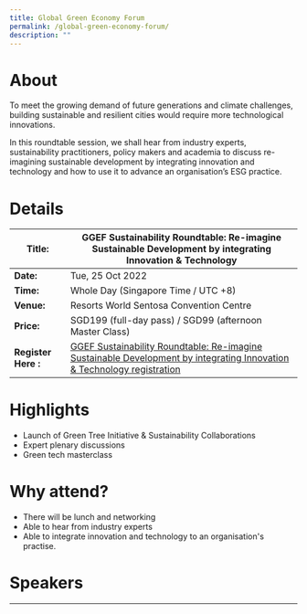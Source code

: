 ```yaml
---
title: Global Green Economy Forum
permalink: /global-green-economy-forum/
description: ""
---
```

# About
To meet the growing demand of future generations and climate challenges, building sustainable and resilient cities would require more technological innovations. 

In this roundtable session, we shall hear from industry experts, sustainability practitioners, policy makers and academia to discuss re-imagining sustainable development by integrating innovation and technology and how to use it to advance an organisation’s ESG practice.

# Details

| **Title:** | **GGEF Sustainability Roundtable: Re-imagine Sustainable Development by integrating Innovation & Technology** |
| -------- | -------- |
|**Date:** | Tue, 25 Oct 2022 |
| **Time:**    | Whole Day (Singapore Time / UTC +8) |
|**Venue:** | Resorts World Sentosa Convention Centre |
|**Price:** | SGD199 (full-day pass) / SGD99 (afternoon Master Class) |
|**Register Here :** | [GGEF Sustainability Roundtable: Re-imagine Sustainable Development by integrating Innovation & Technology registration](https://ggefsustainabilityroundtable.eventbrite.sg )
# Highlights
*   Launch of Green Tree Initiative & Sustainability Collaborations 
*   Expert plenary discussions
*   Green tech masterclass 


# Why attend?
* There will be lunch and networking 
* Able to hear from industry experts 
* Able to integrate innovation and technology to an organisation's practise.

# Speakers
* **